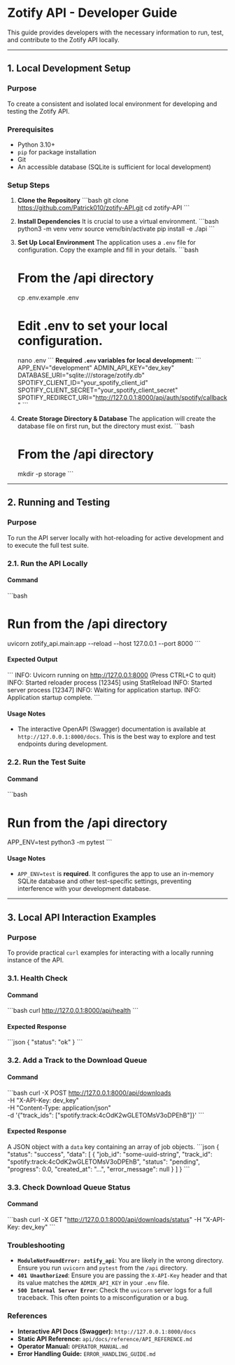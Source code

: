 # Zotify API - Developer Guide

This guide provides developers with the necessary information to run, test, and contribute to the Zotify API locally.

---

## 1. Local Development Setup

### Purpose
To create a consistent and isolated local environment for developing and testing the Zotify API.

### Prerequisites
- Python 3.10+
- `pip` for package installation
- Git
- An accessible database (SQLite is sufficient for local development)

### Setup Steps

1.  **Clone the Repository**
    \`\`\`bash
    git clone https://github.com/Patrick010/zotify-API.git
    cd zotify-API
    \`\`\`

2.  **Install Dependencies**
    It is crucial to use a virtual environment.
    \`\`\`bash
    python3 -m venv venv
    source venv/bin/activate
    pip install -e ./api
    \`\`\`

3.  **Set Up Local Environment**
    The application uses a `.env` file for configuration. Copy the example and fill in your details.
    \`\`\`bash
    # From the /api directory
    cp .env.example .env
    # Edit .env to set your local configuration.
    nano .env
    \`\`\`
    **Required `.env` variables for local development:**
    \`\`\`
    APP_ENV="development"
    ADMIN_API_KEY="dev_key"
    DATABASE_URI="sqlite:///storage/zotify.db"
    SPOTIFY_CLIENT_ID="your_spotify_client_id"
    SPOTIFY_CLIENT_SECRET="your_spotify_client_secret"
    SPOTIFY_REDIRECT_URI="http://127.0.0.1:8000/api/auth/spotify/callback"
    \`\`\`

4.  **Create Storage Directory & Database**
    The application will create the database file on first run, but the directory must exist.
    \`\`\`bash
    # From the /api directory
    mkdir -p storage
    \`\`\`

---

## 2. Running and Testing

### Purpose
To run the API server locally with hot-reloading for active development and to execute the full test suite.

### 2.1. Run the API Locally
#### Command
\`\`\`bash
# Run from the /api directory
uvicorn zotify_api.main:app --reload --host 127.0.0.1 --port 8000
\`\`\`
#### Expected Output
\`\`\`
INFO:     Uvicorn running on http://127.0.0.1:8000 (Press CTRL+C to quit)
INFO:     Started reloader process [12345] using StatReload
INFO:     Started server process [12347]
INFO:     Waiting for application startup.
INFO:     Application startup complete.
\`\`\`
#### Usage Notes
- The interactive OpenAPI (Swagger) documentation is available at `http://127.0.0.1:8000/docs`. This is the best way to explore and test endpoints during development.

### 2.2. Run the Test Suite
#### Command
\`\`\`bash
# Run from the /api directory
APP_ENV=test python3 -m pytest
\`\`\`
#### Usage Notes
- `APP_ENV=test` is **required**. It configures the app to use an in-memory SQLite database and other test-specific settings, preventing interference with your development database.

---

## 3. Local API Interaction Examples

### Purpose
To provide practical `curl` examples for interacting with a locally running instance of the API.

### 3.1. Health Check
#### Command
\`\`\`bash
curl http://127.0.0.1:8000/api/health
\`\`\`
#### Expected Response
\`\`\`json
{
  "status": "ok"
}
\`\`\`

### 3.2. Add a Track to the Download Queue
#### Command
\`\`\`bash
curl -X POST http://127.0.0.1:8000/api/downloads \
  -H "X-API-Key: dev_key" \
  -H "Content-Type: application/json" \
  -d '{"track_ids": ["spotify:track:4cOdK2wGLETOMsV3oDPEhB"]}'
\`\`\`
#### Expected Response
A JSON object with a `data` key containing an array of job objects.
\`\`\`json
{
  "status": "success",
  "data": [
    {
      "job_id": "some-uuid-string",
      "track_id": "spotify:track:4cOdK2wGLETOMsV3oDPEhB",
      "status": "pending",
      "progress": 0.0,
      "created_at": "...",
      "error_message": null
    }
  ]
}
\`\`\`

### 3.3. Check Download Queue Status
#### Command
\`\`\`bash
curl -X GET "http://127.0.0.1:8000/api/downloads/status" -H "X-API-Key: dev_key"
\`\`\`

### Troubleshooting
- **`ModuleNotFoundError: zotify_api`**: You are likely in the wrong directory. Ensure you run `uvicorn` and `pytest` from the `/api` directory.
- **`401 Unauthorized`**: Ensure you are passing the `X-API-Key` header and that its value matches the `ADMIN_API_KEY` in your `.env` file.
- **`500 Internal Server Error`**: Check the `uvicorn` server logs for a full traceback. This often points to a misconfiguration or a bug.

### References
- **Interactive API Docs (Swagger):** `http://127.0.0.1:8000/docs`
- **Static API Reference:** `api/docs/reference/API_REFERENCE.md`
- **Operator Manual:** `OPERATOR_MANUAL.md`
- **Error Handling Guide:** `ERROR_HANDLING_GUIDE.md`
